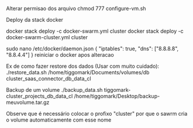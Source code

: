 



Alterar permisao dos arquivo
chmod 777 configure-vm.sh



Deploy da stack docker 

docker stack deploy -c docker-swarm.yml cluster
docker stack deploy -c docker-swarm-cluster.yml cluster


sudo nano /etc/docker/daemon.json
{
  "iptables": true,
  "dns": ["8.8.8.8", "8.8.4.4"]
}
reiniciar o docker apos alteracao


Ex de como fazer restore dos dados (Usar com muito cuidado):
./restore_data.sh /home/tiggomark/Documents/volumes/db cluster_saas_connector_db_data_cl

Backup de um volume
./backup_data.sh tiggomark-cluster_projects_db_data_cl /home/tiggomark/Desktop/backup-meuvolume.tar.gz

Observe que é necessário colocar o profixo "cluster" por que o sawrm cria o volume automaticamente com esse nome




